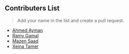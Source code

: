 ## Contributers List

> Add your name in the list and create a pull request.

- [Ahmed Ayman](https://a7medayman6.github.io/)
- [Ramy Gamal](https://www.raamyy.tech)
- [Mazen Saad](https://github.com/mazzensaadd)
- [Xeina Tamer](https://www.linkedin.com/xeina-fouad)
